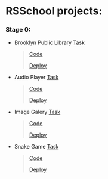 # RSSchool projects:
### Stage 0:
- Brooklyn Public Library [Task](https://github.com/rolling-scopes-school/tasks/blob/master/tasks/library/library.md)
  > [Code](https://github.com/FroZe36/froze36-JSFEPRESCHOOL2023Q2/tree/main/library)
  > 
  > [Deploy](https://froze36.github.io/froze36-JSFEPRESCHOOL2023Q2/library/)
- Audio Player [Task](https://github.com/rolling-scopes-school/tasks/blob/master/tasks/js30%23/js30-2.md)
  > [Code](https://github.com/FroZe36/froze36-JSFEPRESCHOOL2023Q2/tree/main/audio-player)
  >
  > [Deploy](https://froze36.github.io/froze36-JSFEPRESCHOOL2023Q2/audio-player/)
- Image Galery [Task](https://github.com/rolling-scopes-school/tasks/blob/master/tasks/js30%23/js30-5.md)
  > [Code](https://github.com/FroZe36/froze36-JSFEPRESCHOOL2023Q2/tree/main/image-galery)
  >
  > [Deploy](https://froze36.github.io/froze36-JSFEPRESCHOOL2023Q2/image-galery/)
- Snake Game [Task](https://github.com/rolling-scopes-school/tasks/blob/master/tasks/js30%23/js30-game-hints.md)
  > [Code](https://github.com/FroZe36/froze36-JSFEPRESCHOOL2023Q2/tree/main/random-game)
  >
  > [Deploy](https://froze36.github.io/froze36-JSFEPRESCHOOL2023Q2/random-game/)
